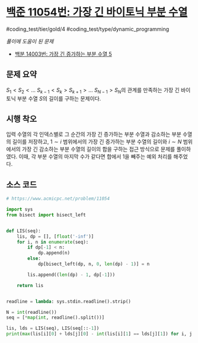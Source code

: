 # [백준 11054번: 가장 긴 바이토닉 부분 수열](https://www.acmicpc.net/problem/11054)
#coding_test/tier/gold/4
#coding_test/type/dynamic_programming

*풀이에 도움이 된 문제*  

- [백분 14003번: 가장 긴 증가하는 부분 수열 5](../../14000/000/14003-가장_긴_증가하는_부분_수열_5.py)  

## 문제 요약

$S_1 \lt S_2 \lt ...\ S_{k-1} \lt S_k \gt S_{k+1} \gt ...\ S_{N-1} \gt S_N$의 관계를 만족하는 가장 긴 바이토닉 부분 수열 $S$의 길이를 구하는 문제이다.  

## 시행 착오

입력 수열의 각 인덱스별로 그 순간의 가장 긴 증가하는 부분 수열과 감소하는 부분 수열의 길이를 저장하고, $1 \sim i$ 범위에서의 가장 긴 증가하는 부분 수열의 길이와 $i \sim N$ 범위에서의 가장 긴 감소하는 부분 수열의 길이의 합을 구하는 접근 방식으로 문제를 풀이하였다. 이때, 각 부분 수열의 마지막 수가 같다면 합에서 1을 빼주는 예외 처리를 해주었다.  

## 소스 코드

``` python
# https://www.acmicpc.net/problem/11054

import sys
from bisect import bisect_left


def LIS(seq):
    lis, dp = [], [float('-inf')]
    for i, n in enumerate(seq):
        if dp[-1] < n:
            dp.append(n)
        else:
            dp[bisect_left(dp, n, 0, len(dp) - 1)] = n

        lis.append((len(dp) - 1, dp[-1]))

    return lis


readline = lambda: sys.stdin.readline().strip()

N = int(readline())
seq = [*map(int, readline().split())]

lis, lds = LIS(seq), LIS(seq[::-1])
print(max(lis[i][0] + lds[j][0] - int(lis[i][1] == lds[j][1]) for i, j in zip(range(N), reversed(range(N)))))
```
